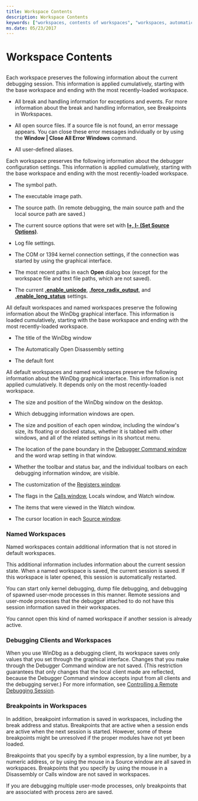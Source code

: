 ```yaml
---
title: Workspace Contents
description: Workspace Contents
keywords: ["workspaces, contents of workspaces", "workspaces, automatically starting a session"]
ms.date: 05/23/2017
---
```


# Workspace Contents


## <span id="ddk_workspace_contents_dbg"></span><span id="DDK_WORKSPACE_CONTENTS_DBG"></span>


Each workspace preserves the following information about the current debugging session. This information is applied cumulatively, starting with the base workspace and ending with the most recently-loaded workspace.

-   All break and handling information for exceptions and events. For more information about the break and handling information, see Breakpoints in Workspaces.

-   All open source files. If a source file is not found, an error message appears. You can close these error messages individually or by using the **Window | Close All Error Windows** command.

-   All user-defined aliases.

Each workspace preserves the following information about the debugger configuration settings. This information is applied cumulatively, starting with the base workspace and ending with the most recently-loaded workspace.

-   The symbol path.

-   The executable image path.

-   The source path. (In remote debugging, the main source path and the local source path are saved.)

-   The current source options that were set with [**l+, l- (Set Source Options)**](../debuggercmds/l---l---set-source-options-.md).

-   Log file settings.

-   The COM or 1394 kernel connection settings, if the connection was started by using the graphical interface.

-   The most recent paths in each **Open** dialog box (except for the workspace file and text file paths, which are not saved).

-   The current [**.enable\_unicode**](../debuggercmds/-enable-unicode--enable-unicode-display-.md), [**.force\_radix\_output**](../debuggercmds/-force-radix-output--use-radix-for-integers-.md), and [**.enable\_long\_status**](../debuggercmds/-enable-long-status--enable-long-integer-display-.md) settings.

All default workspaces and named workspaces preserve the following information about the WinDbg graphical interface. This information is loaded cumulatively, starting with the base workspace and ending with the most recently-loaded workspace.

-   The title of the WinDbg window

-   The Automatically Open Disassembly setting

-   The default font

All default workspaces and named workspaces preserve the following information about the WinDbg graphical interface. This information is not applied cumulatively. It depends only on the most recently-loaded workspace.

-   The size and position of the WinDbg window on the desktop.

-   Which debugging information windows are open.

-   The size and position of each open window, including the window's size, its floating or docked status, whether it is tabbed with other windows, and all of the related settings in its shortcut menu.

-   The location of the pane boundary in the [Debugger Command window](debugger-command-window.md) and the word wrap setting in that window.

-   Whether the toolbar and status bar, and the individual toolbars on each debugging information window, are visible.

-   The customization of the [Registers window](registers-window.md).

-   The flags in the [Calls window](calls-window.md), Locals window, and Watch window.

-   The items that were viewed in the Watch window.

-   The cursor location in each [Source window](source-window.md).

### <span id="named_workspaces"></span><span id="NAMED_WORKSPACES"></span>Named Workspaces

Named workspaces contain additional information that is not stored in default workspaces.

This additional information includes information about the current session state. When a named workspace is saved, the current session is saved. If this workspace is later opened, this session is automatically restarted.

You can start only kernel debugging, dump file debugging, and debugging of spawned user-mode processes in this manner. Remote sessions and user-mode processes that the debugger attached to do not have this session information saved in their workspaces.

You cannot open this kind of named workspace if another session is already active.

### <span id="debugging_clients_and_workspaces"></span><span id="DEBUGGING_CLIENTS_AND_WORKSPACES"></span>Debugging Clients and Workspaces

When you use WinDbg as a debugging client, its workspace saves only values that you set through the graphical interface. Changes that you make through the Debugger Command window are not saved. (This restriction guarantees that only changes that the local client made are reflected, because the Debugger Command window accepts input from all clients and the debugging server.) For more information, see [Controlling a Remote Debugging Session](controlling-a-remote-debugging-session.md).

### <span id="breakpoints_in_workspaces"></span><span id="BREAKPOINTS_IN_WORKSPACES"></span>Breakpoints in Workspaces

In addition, breakpoint information is saved in workspaces, including the break address and status. Breakpoints that are active when a session ends are active when the next session is started. However, some of these breakpoints might be unresolved if the proper modules have not yet been loaded.

Breakpoints that you specify by a symbol expression, by a line number, by a numeric address, or by using the mouse in a Source window are all saved in workspaces. Breakpoints that you specify by using the mouse in a Disassembly or Calls window are not saved in workspaces.

If you are debugging multiple user-mode processes, only breakpoints that are associated with process zero are saved.

 

 





